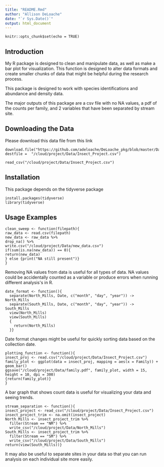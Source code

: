 ```yaml
---
title: "README.Rmd"
author: "Allison DeLoache"
date: "`r Sys.Date()`"
output: html_document
---
```


```{r setup, include=FALSE}
knitr::opts_chunk$set(echo = TRUE)
```


## Introduction
My R package is designed to clean and manipulate data, as well as make a bar plot for visualization. This function is designed to alter data formats and create smaller chunks of data that might be helpful during the research process.  

This package is designed to work with species identifications and abundance and density data.  

The major outputs of this package are a csv file with no NA values, a pdf of the counts per family, and 2 variables that have been separated by stream site. 

## Downloading the Data 

Please download this data file from this link 
```{r}
download.file("https://github.com/adeloache/DeLoache_pkg/blob/master/Data/Insect_Project.csv", destfile =  "/cloud/project/Data/Insect_Project.csv")
```

```{r}
read_csv("/cloud/project/Data/Insect_Project.csv")
```

## Installation
This package depends on the tidyverse package 

```{r}
install.packages(tidyverse)
library(tidyverse)
```

## Usage Examples 
```{r}
clean_sweep <- function(filepath){
raw_data <- read.csv(filepath)
new_data <- raw_data %>%
drop_na() %>% 
write.csv("/cloud/project/Data/new_data.csv")
if(sum(is.na(new_data)) == 0){
return(new_data)
} else {print("NA still present")}
}
```
Removing NA values from data is useful for all types of data. NA values could be accidentally counted as a variable or produce errors when running different analysis's in R. 

```{r}
date_format <- function(){
  separate(North_Mills, Date, c("month", "day", "year")) -> North_Mills
  separate(South_Mills, Date, c("month", "day", "year")) -> South_Mills
  view(North_Mills)
  view(South_Mills)
  {
    return(North_Mills)
  }}
```
Date format changes might be useful for quickly sorting data based on the collection date. 

```{r}
plotting_function <- function(){
insect_proj <- read.csv("/cloud/project/Data/Insect_Project.csv")
family_plot <- ggplot(data = insect_proj, mapping = aes(x = Family)) + geom_bar()
ggsave("/cloud/project/Data/family.pdf", family_plot, width = 15, height = 10, dpi = 300)
{return(family_plot)}
}
```
A bar graph that shows count data is useful for visualizing your data and seeing trends. 

```{r}
stream_separation <- function(){
insect_project <- read_csv("/cloud/project/Data/Insect_Project.csv")
insect_project_trim <- na.omit(insect_project)
North_Mills <- insect_project_trim %>%
  filter(Stream == "NM") %>% 
  write_csv("/cloud/project/Data/North_Mills")
South_Mills <- insect_project_trim %>% 
  filter(Stream == "SM") %>% 
  write_csv("/cloud/project/Data/South_Mills")
return(view(South_Mills))}
```
It may also be useful to separate sites in your data so that you can run analysis on each individual site more easily. 

